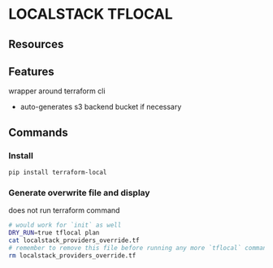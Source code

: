 # LOCALSTACK TFLOCAL

## Resources

## Features
wrapper around terraform cli
- auto-generates s3 backend bucket if necessary

## Commands

### Install
`pip install terraform-local`

### Generate overwrite file and display
does not run terraform command
```bash
# would work for `init` as well
DRY_RUN=true tflocal plan
cat localstack_providers_override.tf
# remember to remove this file before running any more `tflocal` commands
rm localstack_providers_override.tf
```

